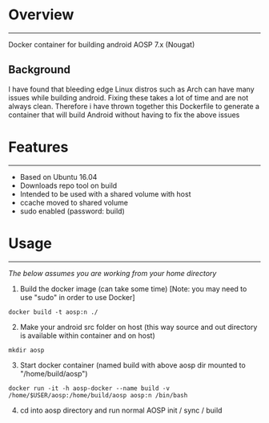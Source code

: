 # Overview
------------ 
Docker container for building android AOSP 7.x (Nougat) 
 
 
## Background
I have found that bleeding edge Linux distros such as Arch can have many 
issues while building android. Fixing these takes a lot of time and are not always clean. 
Therefore i have thrown together this Dockerfile to generate a container that will build 
Android without having to fix the above issues 
 
 
# Features
------------ 
 
* Based on Ubuntu 16.04
* Downloads repo tool on build 
* Intended to be used with a shared volume with host 
* ccache moved to shared volume
* sudo enabled (password: build) 
 
# Usage
------------ 

*The below assumes you are working from your home directory*
 
1. Build the docker image (can take some time) [Note: you may need to use "sudo" in order to use Docker]
``` 
docker build -t aosp:n ./ 
``` 
2. Make your android src folder on host (this way source and out directory is available within container and on host)
``` 
mkdir aosp
``` 
3. Start docker container (named build with above aosp dir mounted to "/home/build/aosp") 
``` 
docker run -it -h aosp-docker --name build -v /home/$USER/aosp:/home/build/aosp aosp:n /bin/bash
``` 
4. cd into aosp directory and run normal AOSP init / sync / build
